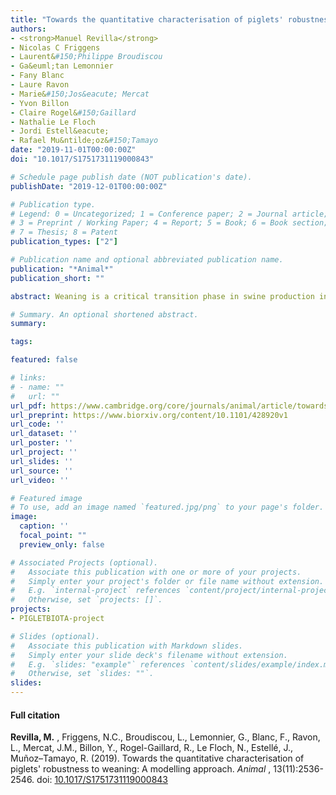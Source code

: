 ```yaml
---
title: "Towards the quantitative characterisation of piglets' robustness to weaning: a modelling approach"
authors:
- <strong>Manuel Revilla</strong>
- Nicolas C Friggens
- Laurent&#150;Philippe Broudiscou
- Ga&euml;tan Lemonnier
- Fany Blanc
- Laure Ravon
- Marie&#150;Jos&eacute; Mercat
- Yvon Billon
- Claire Rogel&#150;Gaillard
- Nathalie Le Floch
- Jordi Estell&eacute;
- Rafael Mu&ntilde;oz&#150;Tamayo
date: "2019-11-01T00:00:00Z"
doi: "10.1017/S1751731119000843"

# Schedule page publish date (NOT publication's date).
publishDate: "2019-12-01T00:00:00Z"

# Publication type.
# Legend: 0 = Uncategorized; 1 = Conference paper; 2 = Journal article;
# 3 = Preprint / Working Paper; 4 = Report; 5 = Book; 6 = Book section;
# 7 = Thesis; 8 = Patent
publication_types: ["2"]

# Publication name and optional abbreviated publication name.
publication: "*Animal*"
publication_short: ""

abstract: Weaning is a critical transition phase in swine production in which piglets must cope with different stressors that may affect their health. During this period, the prophylactic use of antibiotics is still frequent to limit piglet morbidity, which raises both economic and public health concerns such as the appearance of antimicrobial-resistant microbes. With the interest of developing tools for assisting health and management decisions around weaning, it is key to provide robustness indexes that inform on the animals' capacity to endure the challenges associated with weaning. This work aimed at developing a modelling approach for facilitating the quantification of piglet resilience to weaning. A total of 325 Large White pigs weaned at 28 days of age were monitored and further housed and fed conventionally during the post-weaning period without antibiotic administration. Body weight and diarrhoea scores were recorded before and after weaning, and blood was sampled at weaning and 1 week later for collecting haematological data. A dynamic model was constructed based on the Gompertz-Makeham law to describe live weight trajectories during the first 75 days after weaning, following the rationale that the animal response is partitioned in two time windows (a perturbation and a recovery window). Model calibration was performed for each animal. Our results show that the transition time between the two time windows, as well as the weight trajectories are characteristic for each individual. The model captured the weight dynamics of animals at different degrees of perturbation, with an average coefficient of determination of 0.99, and a concordance correlation coefficient of 0.99. The utility of the model is that it provides biologically meaningful parameters that inform on the amplitude and length of perturbation, and the rate of animal recovery. Our rationale is that the dynamics of weight inform on the capability of the animal to cope with the weaning disturbance. Indeed, there were significant correlations between model parameters and individual diarrhoea scores and haematological traits. Overall, the parameters of our model can be useful for constructing weaning robustness indexes by using exclusively the growth curves. We foresee that this modelling approach will provide a step forward in the quantitative characterisation of robustness.

# Summary. An optional shortened abstract.
summary: 

tags:

featured: false

# links:
# - name: ""
#   url: ""
url_pdf: https://www.cambridge.org/core/journals/animal/article/towards-the-quantitative-characterisation-of-piglets-robustness-to-weaning-a-modelling-approach/18FBD3614BA779E09D061744323CF5DD#
url_preprint: https://www.biorxiv.org/content/10.1101/428920v1
url_code: ''
url_dataset: ''
url_poster: ''
url_project: ''
url_slides: ''
url_source: ''
url_video: ''

# Featured image
# To use, add an image named `featured.jpg/png` to your page's folder. 
image:
  caption: ''
  focal_point: ""
  preview_only: false

# Associated Projects (optional).
#   Associate this publication with one or more of your projects.
#   Simply enter your project's folder or file name without extension.
#   E.g. `internal-project` references `content/project/internal-project/index.md`.
#   Otherwise, set `projects: []`.
projects: 
- PIGLETBIOTA-project

# Slides (optional).
#   Associate this publication with Markdown slides.
#   Simply enter your slide deck's filename without extension.
#   E.g. `slides: "example"` references `content/slides/example/index.md`.
#   Otherwise, set `slides: ""`.
slides: 
---
```


<div class="article-style">
  <h4 id=full-citation">Full citation</h4>
<p>
  <strong>Revilla, M.</strong>
  , Friggens, N.C., Broudiscou, L., Lemonnier, G., Blanc, F., Ravon, L., Mercat, J.M., Billon, Y., Rogel-Gaillard, R., Le Floch, N., Estell&eacute;, J., Mu&ntilde;oz&#150;Tamayo, R. (2019). Towards the quantitative characterisation of piglets' robustness to weaning: A modelling approach. <em>Animal</em>
, 13(11):2536-2546. doi: <a href="https://doi.org/10.1017/S1751731119000843" target="_blank">10.1017/S1751731119000843</a> 
  </p>
</div>


